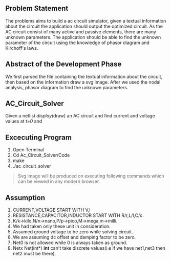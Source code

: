 ## Problem Statement 
The problems aims to build a ac circuit simulator, given a textual information about the circuit the application should output the optimized circuit. As the AC circuit consist of many active and passive elements, there are many unknown parameters. The application should be able to find the unknown parameter of the circuit using the knowledge of phasor diagram and Kirchoff's laws.

## Abstract of the Development Phase
We first parsed the file containing the textual information about the circuit, then based on the information draw a svg image. After we used the nodal analysis, phasor diagram to find the unknown parameters.

## AC_Circuit_Solver
Given a netlist *display*(draw) an AC circuit and find current and voltage values at *t=0* and 

## Excecuting Program
1. Open Terminal
2. Cd Ac_Circuit_Solver/Code
3. make
4. ./ac_circuit_solver

>Svg image will be produced on executing following commands which can be viewed in any modern browser.

## Assumption
1. CURRENT,VOLTAGE START WITH V,I
2. RESISTANCE,CAPACITOR,INDUCTOR START WITH R/r,L/l,C/c.
3. K/k->kilo,N/n->nano,P/p->pico,M->mega,m->milli.
4. We had taken only these unit in consideration.
5. Assumed ground voltage to be zero while solving circuit.
6. We are assuming dc offset and damping factor to be zero.
7. Net0 is not allowed while 0 is always taken as ground.
8. Netx Net(int*) **int** can't take discrete values(i.e if we have net1,net3 then net2 must be there).  

